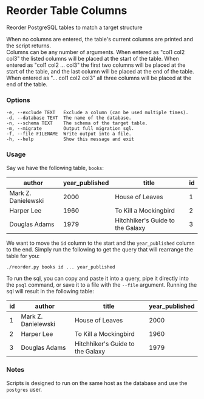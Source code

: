 # Reorder Table Columns

Reorder PostgreSQL tables to match a target structure

When no columns are entered, the table's current columns are printed and the script returns.  
Columns  can be any number of arguments. When entered as "col1 col2 col3" the listed
columns will be placed at the start of the table. When entered as
"col1 col2 ... col3" the first two columns will be placed at the start of the table,
and the last column will be placed at the end of the table. When entered as
"... col1 col2 col3" all three columns will be placed at the end of the table.

### Options
```
-e, --exclude TEXT   Exclude a column (can be used multiple times).
-d, --database TEXT  The name of the database.
-n, --schema TEXT    The schema of the target table.
-m, --migrate        Output full migration sql.
-f, --file FILENAME  Write output into a file.
-h, --help           Show this message and exit
```

### Usage

Say we have the following table, `books`:

| author              | year_published | title                            | id |
|---------------------|----------------|----------------------------------|----|
| Mark Z. Danielewski | 2000           | House of Leaves                  | 1  |
| Harper Lee          | 1960           | To Kill a Mockingbird            | 2  |
| Douglas Adams       | 1979           | Hitchhiker's Guide to the Galaxy | 3  |

We want to move the `id` column to the start and the `year_published` column to the end. Simply run the following to get the query that will rearrange the table for you:

```sh
./reorder.py books id ... year_published
```

To run the sql, you can copy and paste it into a query, pipe it directly into the `psql` command, or save it to a file with the `--file` argument. Running the sql will result in the following table:

| id | author              | title                            | year_published |
|----|---------------------|----------------------------------|----------------|
| 1  | Mark Z. Danielewski | House of Leaves                  | 2000           |
| 2  | Harper Lee          | To Kill a Mockingbird            | 1960           |
| 3  | Douglas Adams       | Hitchhiker's Guide to the Galaxy | 1979           |

### Notes

Scripts is designed to run on the same host as the database and use the `postgres` user.
